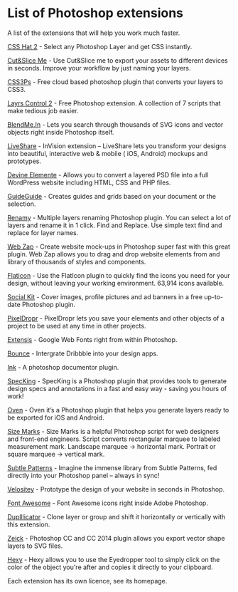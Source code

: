 # List of Photoshop extensions

A list of the extensions that will help you work much faster.

[CSS Hat 2](https://csshat.com/) - Select any Photoshop Layer and get CSS instantly.

[Cut&Slice Me](http://www.cutandslice.me/) - Use Cut&Slice me to export your assets to different devices in seconds. Improve your workflow by just naming your layers.

[CSS3Ps](http://css3ps.com/) - Free cloud based photoshop plugin that converts your layers to CSS3.

[Layrs Control 2](http://www.madebyvadim.com/layrs/) - Free Photoshop extension. A collection of 7 scripts that make tedious job easier.

[BlendMe.In](http://blendme.in/) - Lets you search through thousands of SVG icons and vector objects right inside Photoshop itself.

[LiveShare](http://www.invisionapp.com/lsps-download) - InVision extension – LiveShare lets you transform your designs into beautiful, interactive web & mobile ( iOS, Android) mockups and prototypes.

[Devine Elemente](http://www.divine-project.com/) - Allows you to convert a layered PSD file into a full WordPress website including HTML, CSS and PHP files.

[GuideGuide](http://guideguide.me/) - Creates guides and grids based on your document or the selection.

[Renamy](http://klaia.com/Renamy/) - Multiple layers renaming Photoshop plugin. You can select a lot of layers and rename it in 1 click. Find and Replace. Use simple text find and replace for layer names.

[Web Zap](http://webzap.uiparade.com/) - Create website mock-ups in Photoshop super fast with this great plugin. Web Zap allows you to drag and drop website elements from and library of thousands of styles and components.

[Flaticon](http://www.flaticon.com/download-plugin) - Use the FlatIcon plugin to quickly find the icons you need for your design, without leaving your working environment. 63,914 icons available.

[Social Kit](http://socialkit.madebysource.com/) - Cover images, profile pictures and ad banners in a free up-to-date Photoshop plugin.

[PixelDropr](http://pixeldropr.com/) - PixelDropr lets you save your elements and other objects of a project to be used at any time in other projects.

[Extensis](http://www.extensis.com/fr/font-management/web-font-plug-in/) - Google Web Fonts right from within Photoshop.

[Bounce](http://bounce.uiparade.com/) - Intergrate Dribbble into your design apps.

[Ink](http://ink.chrometaphore.com/) - A photoshop documentor plugin.

[SpecKing](https://creativemarket.com/wuwacorp/12478-SpecKing-Photoshop-Plugin) - SpecKing is a Photoshop plugin that provides tools to generate design specs and annotations in a fast and easy way - saving you hours of work!

[Oven](http://oven.chrometaphore.com/) - Oven it’s a Photoshop plugin that helps you generate layers ready to be exported for iOS and Android.

[Size Marks](https://github.com/romashamin/Size-Marks-PS#install) - Size Marks is a helpful Photoshop script for web designers and front-end engineers. Script converts rectangular marquee to labeled measurement mark. Landscape marquee → horizontal mark. Portrait or square marquee → vertical mark.

[Subtle Patterns](http://plugin.subtlepatterns.com/) - Imagine the immense library from Subtle Patterns, fed directly into your Photoshop panel – always in sync!

[Velositey](http://dandkagency.com/extensions/velositey-v2/) - Prototype the design of your website in seconds in Photoshop.

[Font Awesome](http://creativedo.co/FontAwesomePS) - Font Awesome icons right inside Adobe Photoshop.

[Duplllicator](http://tools.enotart.ru/) - Clone layer or group and shift it horizontally or vertically with this extension.

[Zeick](https://gumroad.com/l/Zeick) - Photoshop CC and CC 2014 plugin allows you export vector shape layers to SVG files.

[Hexy](http://missingpixels.io/plugins/hexy/) - Hexy allows you to use the Eyedropper tool to simply click on the color of the object you're after and copies it directly to your clipboard.

Each extension has its own licence, see its homepage.
